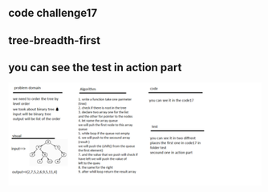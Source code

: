 ## code challenge17

## tree-breadth-first

## you can see the test in action part 

![](../imges/code17.png)